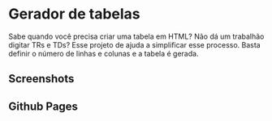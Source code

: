 # Gerador de tabelas

Sabe quando você precisa criar uma tabela em HTML? Não dá um trabalhão digitar TRs e TDs? Esse projeto de ajuda a simplificar esse processo. Basta definir o número de linhas e colunas e a tabela é gerada.

## Screenshots

## Github Pages